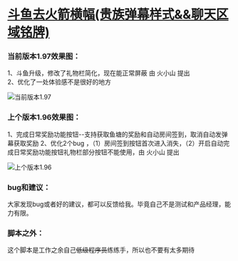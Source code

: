 # [斗鱼去火箭横幅(贵族弹幕样式&&聊天区域铭牌)](https://greasyfork.org/zh-CN/scripts/381934-%E6%96%97%E9%B1%BC%E5%8E%BB%E7%81%AB%E7%AE%AD%E6%A8%AA%E5%B9%85)

### 当前版本1.97效果图：

1、斗鱼升级，修改了礼物栏简化，现在能正常屏蔽 由 火小山 提出<br />
2、优化了一处体验感不是很好的地方


![当前版本1.97](https://wah0713.github.io/myTampermonkey/image/douyu1.97.png)

### 上个版本1.96效果图：

1、完成日常奖励功能按钮--支持获取鱼塘的奖励和自动房间签到，取消自动发弹幕获取奖励
2、优化2个bug ，（1）房间签到按钮首次进入消失，（2）开启自动完成日常奖励功能按钮礼物栏部分按钮不能使用，由 火小山 提出

![上个版本1.96](https://wah0713.github.io/myTampermonkey/image/douyu1.96.png)

### bug和建议：

大家发现bug或者好的建议，都可以反馈给我。毕竟自己不是测试和产品经理，能力有限。

### 脚本之外：

这个脚本是工作之余自己<del>低级程序员</del>练练手，所以也不要有太多期待
